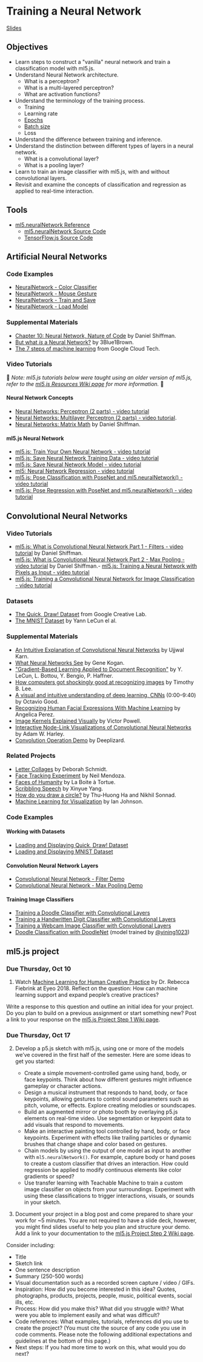 # Training a Neural Network

[Slides](https://docs.google.com/presentation/d/1Jj3fOZFh_aZ2H4IOUcZts1OanU3bBMaN3zZDLEyRnno/edit?usp=sharing)

## Objectives

- Learn steps to construct a "vanilla" neural network and train a classification model with ml5.js.
- Understand Neural Network architecture.
  - What is a perceptron?
  - What is a multi-layered perceptron?
  - What are activation functions?
- Understand the terminology of the training process.
  - Training
  - Learning rate
  - [Epochs](https://docs.ml5js.org/#/learn/ml5-glossary?id=epochs)
  - [Batch size](https://docs.ml5js.org/#/learn/ml5-glossary?id=batch-size)
  - Loss
- Understand the difference between training and inference.
- Understand the distinction between different types of layers in a neural network.
  - What is a convolutional layer?
  - What is a pooling layer?
- Learn to train an image classifier with ml5.js, with and without convolutional layers.
- Revisit and examine the concepts of classification and regression as applied to real-time interaction.

## Tools

- [ml5.neuralNetwork Reference](https://docs.ml5js.org/#/reference/neural-network)
  - [ml5.neuralNetwork Source Code](https://github.com/ml5js/ml5-next-gen/tree/main/src/NeuralNetwork)
  - [TensorFlow.js Source Code](https://github.com/tensorflow/tfjs)

## Artificial Neural Networks

### Code Examples

- [NeuralNetwork - Color Classifier](https://editor.p5js.org/ml5/sketches/eGHBdmCLe)
- [NeuralNetwork - Mouse Gesture](https://editor.p5js.org/ml5/sketches/FdXAgrA3N)
- [NeuralNetwork - Train and Save](https://editor.p5js.org/ml5/sketches/rR51vvi-u)
- [NeuralNetwork - Load Model](https://editor.p5js.org/ml5/sketches/U-aljtx7x)

### Supplemental Materials

- [Chapter 10: Neural Network, Nature of Code](https://natureofcode.com/book/chapter-10-neural-networks/) by Daniel Shiffman.
- [But what _is_ a Neural Network?](https://youtu.be/aircAruvnKk?list=PLZHQObOWTQDNU6R1_67000Dx_ZCJB-3pi) by 3Blue1Brown.
- [The 7 steps of machine learning](https://www.youtube.com/watch?v=nKW8Ndu7Mjw) from Google Cloud Tech.

### Video Tutorials

🚨 _Note: ml5.js tutorials below were taught using an older version of ml5.js, refer to the [ml5.js Resources Wiki page](https://github.com/jackbdu/Intro-ML-Arts-IMA-Summer24/wiki/ml5.js-Resources) for more information._ 🚨

#### Neural Network Concepts

- [Neural Networks: Perceptron (2 parts) - video tutorial](https://thecodingtrain.com/tracks/neural-networks/neural-networks/2-perceptron-part-1)
- [Neural Networks: Multilayer Perceptron (2 parts) - video tutorial](https://thecodingtrain.com/tracks/neural-networks/neural-networks/4-multilayer-perceptron-part-1).
- [Neural Networks: Matrix Math](https://thecodingtrain.com/tracks/neural-networks/neural-networks/6-matrix-math-basics) by Daniel Shiffman.

#### ml5.js Neural Network

- [ml5.js: Train Your Own Neural Network - video tutorial](https://thecodingtrain.com/tracks/ml5js-beginners-guide/ml5/6-train-your-own-neural-network/1-train-the-model)
- [ml5.js: Save Neural Network Training Data - video tutorial](https://thecodingtrain.com/tracks/ml5js-beginners-guide/ml5/6-train-your-own-neural-network/2-save-data)
- [ml5.js: Save Neural Network Model - video tutorial](https://thecodingtrain.com/tracks/ml5js-beginners-guide/ml5/6-train-your-own-neural-network/3-save-model)
- [ml5: Neural Network Regression - video tutorial](https://thecodingtrain.com/tracks/ml5js-beginners-guide/ml5/6-train-your-own-neural-network/4-regression)
- [ml5.js: Pose Classification with PoseNet and ml5.neuralNetwork() - video tutorial](https://thecodingtrain.com/tracks/ml5js-beginners-guide/ml5/7-posenet/2-pose-classifier)
- [ml5.js: Pose Regression with PoseNet and ml5.neuralNetwork() - video tutorial](https://thecodingtrain.com/tracks/ml5js-beginners-guide/ml5/7-posenet/3-pose-regression)

## Convolutional Neural Networks

### Video Tutorials

- [ml5.js: What is Convolutional Neural Network Part 1 - Filters - video tutorial](https://youtu.be/qPKsVAI_W6M) by Daniel Shiffman.
- [ml5.js: What is Convolutional Neural Network Part 2 - Max Pooling - video tutorial](https://youtu.be/pRWq_mtuppU) by Daniel Shiffman.- [ml5.js: Training a Neural Network with Pixels as Input - video tutorial](https://www.youtube.com/watch?v=UaKab6h9Z0I)
- [ml5.js: Training a Convolutional Neural Network for Image Classification - video tutorial](https://www.youtube.com/watch?v=hWurN0XhzLY)

### Datasets

- [The Quick, Draw! Dataset](https://github.com/googlecreativelab/quickdraw-dataset) from Google Creative Lab.
- [The MNIST Dataset](https://yann.lecun.com/exdb/mnist/) by Yann LeCun el al.

### Supplemental Materials

- [An Intuitive Explanation of Convolutional Neural Networks](https://ujjwalkarn.me/2016/08/11/intuitive-explanation-convnets/) by Ujjwal Karn.
- [What Neural Networks See](https://experiments.withgoogle.com/what-neural-nets-see) by Gene Kogan.
- ["Gradient-Based Learning Applied to Document Recognition"](http://yann.lecun.com/exdb/publis/pdf/lecun-01a.pdf) by Y. LeCun, L. Bottou, Y. Bengio, P. Haffner.
- [How computers got shockingly good at recognizing images](https://arstechnica.com/science/2018/12/how-computers-got-shockingly-good-at-recognizing-images/) by Timothy B. Lee.
- [A visual and intuitive understanding of deep learning, CNNs](https://www.youtube.com/watch?v=Oqm9vsf_hvU) (0:00–9:40) by Octavio Good.
- [Recognizing Human Facial Expressions With Machine Learning](https://thoughtworksarts.io/blog/recognizing-facial-expressions-machine-learning/) by Angelica Perez.
- [Image Kernels Explained Visually](http://setosa.io/ev/image-kernels/) by Victor Powell.
- [Interactive Node-Link Visualizations of Convolutional Neural Networks](https://adamharley.com/nn_vis/) by Adam W. Harley.
- [Convolution Operation Demo](https://deeplizard.com/resource/pavq7noze2) by Deeplizard.

### Related Projects

- [Letter Collages](http://frauzufall.de/en/2017/google-quick-draw/) by Deborah Schmidt.
- [Face Tracking Experiment](https://www.instagram.com/p/BUU8TuQD6_v/) by Neil Mendoza.
- [Faces of Humanity](http://project.laboiteatortue.com/facesofhumanity/) by La Boite à Tortue.
- [Scribbling Speech](http://xinyue.de/scribbling-speech.html) by Xinyue Yang.
- [How do you draw a circle?](https://qz.com/994486/the-way-you-draw-circles-says-a-lot-about-you/) by Thu-Huong Ha and Nikhil Sonnad.
- [Machine Learning for Visualization](https://medium.com/@enjalot/machine-learning-for-visualization-927a9dff1cab) by Ian Johnson.

### Code Examples

#### Working with Datasets

- [Loading and Displaying Quick, Draw! Dataset](https://editor.p5js.org/jackbdu/sketches/UC_KqRr121)
- [Loading and Displaying MNIST Dataset](https://editor.p5js.org/jackbdu/sketches/E1Bb3KmLl)

#### Convolution Neural Network Layers

- [Convolutional Neural Network - Filter Demo](https://editor.p5js.org/codingtrain/sketches/BN1lE-gyl)
- [Convolutional Neural Network - Max Pooling Demo](https://editor.p5js.org/codingtrain/sketches/GMRfsK7Wn)

#### Training Image Classifiers

- [Training a Doodle Classifier with Convolutional Layers](https://editor.p5js.org/jackbdu/sketches/Id2cg4UQL)
- [Training a Handwritten Digit Classifier with Convolutional Layers](https://editor.p5js.org/jackbdu/sketches/ab7lfmRyH)
- [Training a Webcam Image Classifier with Convolutional Layers](https://editor.p5js.org/jackbdu/sketches/7Y6VDvUO6)
- [Doodle Classification with DoodleNet](https://editor.p5js.org/jackbdu/sketches/ts3fuRZGW) (model trained by [@yining1023](https://github.com/yining1023))

## ml5.js project

### Due Thursday, Oct 10

1. Watch [Machine Learning for Human Creative Practice](https://vimeo.com/287094397) by Dr. Rebecca Fiebrink at Eyeo 2018. Reflect on the question: How can machine learning support and expand people’s creative practices?

Write a response to this question and outline an initial idea for your project. Do you plan to build on a previous assignment or start something new? Post a link to your response on the [ml5.js Project Step 1 Wiki page](https://github.com/ml5js/Intro-ML-Arts-IMA-F25/wiki/ml5.js-Project-1).

### Due Thursday, Oct 17

2. Develop a p5.js sketch with ml5.js, using one or more of the models we’ve covered in the first half of the semester. Here are some ideas to get you started:

   - Create a simple movement-controlled game using hand, body, or face keypoints. Think about how different gestures might influence gameplay or character actions.
   - Design a musical instrument that responds to hand, body, or face keypoints, allowing gestures to control sound parameters such as pitch, volume, or effects. Explore creating melodies or soundscapes.
   - Build an augmented mirror or photo booth by overlaying p5.js elements on real-time video. Use segmentation or keypoint data to add visuals that respond to movements.
   - Make an interactive painting tool controlled by hand, body, or face keypoints. Experiment with effects like trailing particles or dynamic brushes that change shape and color based on gestures.
   - Chain models by using the output of one model as input to another with `ml5.neuralNetwork()`. For example, capture body or hand poses to create a custom classifier that drives an interaction. How could regression be applied to modify continuous elements like color gradients or speed?
   - Use transfer learning with Teachable Machine to train a custom image classifier on objects from your surroundings. Experiment with using these classifications to trigger interactions, visuals, or sounds in your sketch.

3. Document your project in a blog post and come prepared to share your work for ~5 minutes. You are not required to have a slide deck, however, you might find slides useful to help you plan and structure your demo. Add a link to your documentation to the [ml5.js Project Step 2 Wiki page](https://github.com/ml5js/Intro-ML-Arts-IMA-F25/wiki/ml5.js-Project-2).

Consider including:

- Title
- Sketch link
- One sentence description
- Summary (250-500 words)
- Visual documentation such as a recorded screen capture / video / GIFs.
- Inspiration: How did you become interested in this idea? Quotes, photographs, products, projects, people, music, political events, social ills, etc.
- Process: How did you make this? What did you struggle with? What were you able to implement easily and what was difficult?
- Code references: What examples, tutorials, references did you use to create the project? (You must cite the source of any code you use in code comments. Please note the following additional expectations and guidelines at the bottom of this page.)
- Next steps: If you had more time to work on this, what would you do next?
